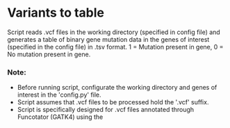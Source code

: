 # Variants to table

Script reads .vcf files in the working directory (specified in config file) and generates a table of binary gene mutation data in the genes of interest (specified in the config file) in .tsv format. 1 = Mutation present in gene, 0 = No mutation present in gene. 

### Note:

* Before running script, configurate the working directory and genes of interest in the 'config.py' file. 
* Script assumes that .vcf files to be processed hold the '.vcf' suffix.
* Script is specifically designed for .vcf files annotated through Funcotator (GATK4) using the 





